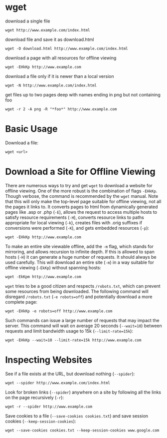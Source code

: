 # wget

download a single file

    wget http://www.example.com/index.html


download file and save it as download.html

    wget -O download.html http://www.example.com/index.html


download a page with all resources for offline viewing

    wget -EHkKp http://www.example.com


download a file only if it is newer than a local version

    wget -N http://www.example.com/index.html


get files up to two pages deep with names ending in png but not containing foo

    wget -r 2 -A png -R "*foo*" http://www.example.com



# Basic Usage

Download a file:

    wget <url>



# Download a Site for Offline Viewing

There are numerous ways to try and get `wget` to download a website for offline
viewing. One of the more robust is the combination of flags `-EHkKp`. Though
verbose, the command is recommended by the `wget` manual. Note that this will
only make the top-level page suitable for offline viewing, not all the pages
it links to. It converts pages to html from dynamically generated pages like
.asp or .php (`-E`), allows the request to access multiple hosts to satisfy
resource requirements (`-H`), converts resource links to paths appropriate for
local viewing (`-k`), creates files with .orig suffixes if conversions were
performed (`-K`), and gets embedded resources (`-p`):

    wget -EHkKp http://www.example.com


To make an entire site viewable offline, add the `-m` flag, which stands for
mirroring, and allows recursion to infinite depth. If this is allowed to span
hosts (`-H`) it can generate a huge number of requests. It should always be
used carefully. This will download an entire site (`-m`) in a way suitable for
offline viewing (`-EkKp`) without spanning hosts:

    wget -EkKpm http://www.example.com


`wget` tries to be a good citizen and respects `/robots.txt`, which can prevent
some resources from being downloaded. The following command will disregard
`/robots.txt` (`-e robots=off`) and potentially download a more complete page:

    wget -EHkKp -e robots=off http://www.example.com


Such commands can issue a large number of requests that may impact the server.
This command will wait on average 20 seconds (`--wait=10`) between requests and
limit bandwidth usage to 15k (`--limit-rate=15k`):

    wget -EHkKp --wait=10 --limit-rate=15k http://www.example.com



# Inspecting Websites

See if a file exists at the URL, but download nothing (`--spider`):

    wget --spider http://www.example.com/index.html


Look for broken links (`--spider`) anywhere on a site by following all the
links on the page recursively (`-r`):

    wget -r --spider http://www.example.com


Save cookies to a file (`--save-cookies cookies.txt`) and save session cookies
(`--keep-session-cookies`):

    wget --save-cookies cookies.txt --keep-session-cookies www.google.com


